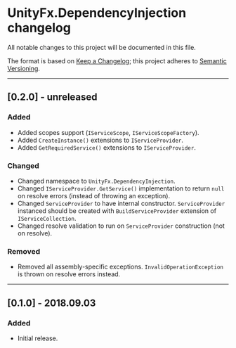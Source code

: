 # UnityFx.DependencyInjection changelog
All notable changes to this project will be documented in this file.

The format is based on [Keep a Changelog](http://keepachangelog.com/); this project adheres to [Semantic Versioning](http://semver.org/).

-----------------------
## [0.2.0] - unreleased

### Added
- Added scopes support (`IServiceScope`, `IServiceScopeFactory`).
- Added `CreateInstance()` extensions to `IServiceProvider`.
- Added `GetRequiredService()` extensions to `IServiceProvider`.

### Changed
- Changed namespace to `UnityFx.DependencyInjection`.
- Changed `IServiceProvider.GetService()` implementation to return `null` on resolve errors (instead of throwing an exception).
- Changed `ServiceProvider` to have internal constructor. `ServiceProvider` instanced should be created with `BuildServiceProvider` extension of `IServiceCollection`.
- Changed resolve validation to run on `ServiceProvider` construction (not on resolve).

### Removed
- Removed all assembly-specific exceptions. `InvalidOperationException` is thrown on resolve errors instead.

-----------------------
## [0.1.0] - 2018.09.03

### Added
- Initial release.

